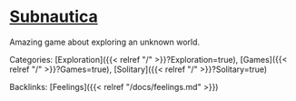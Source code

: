 # [Subnautica](https://unknownworlds.com/subnautica/)

Amazing game about exploring an unknown world.

Categories:
[Exploration]({{< relref "/" >}}?Exploration=true),
[Games]({{< relref "/" >}}?Games=true),
[Solitary]({{< relref "/" >}}?Solitary=true)

Backlinks:
[Feelings]({{< relref "/docs/feelings.md" >}})